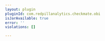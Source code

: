 ```yaml
---
layout: plugin
pluginId: com.redpillanalytics.checkmate.obi
isJarAvailable: true
error: ''
violations: []

---
```

